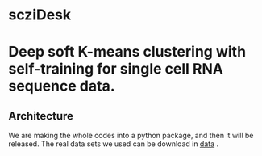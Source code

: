 # scziDesk
Deep soft K-means clustering with self-training for single cell RNA sequence data.
=====
Architecture
-----

We are making the whole codes into a python package, and then it will be released. The real data sets we used can be download in <a href="https://drive.google.com/drive/folders/1BIZxZNbouPtGf_cyu7vM44G5EcbxECeu">data</a> .

